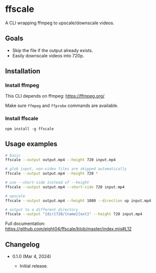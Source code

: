 ffscale
=======

A CLI wrapping ffmpeg to upscale/downscale videos.

Goals
-----

* Skip the file if the output already exists.
* Easily downscale videos into 720p.

Installation
------------

### Install ffmpeg

This CLI depends on ffmpeg:
https://ffmpeg.org/

Make sure `ffmpeg` and `ffprobe` commands are available.

### Install ffscale

```
npm install -g ffscale
```

Usage examples
--------------

```sh
# basic
ffscale --output output.mp4 --height 720 input.mp4

# glob input, non-video files are skipped automatically
ffscale --output output.mp4 --height 720 *

# use --short-side instead of --height
ffscale --output output.mp4 --short-side 720 input.mp4

# upscale
ffscale --output output.mp4 --height 1080 --direction up input.mp4

# output to a different directory
ffscale --output "{dir}720/{name}{ext}" --height 720 input.mp4
```

Full documentation:
https://github.com/eight04/ffscale/blob/master/index.mjs#L12


Changelog
---------

* 0.1.0 (Mar 4, 2024)

  - Initial release.
